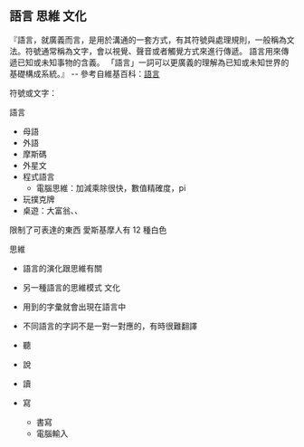 ## 語言 思維 文化
『語言，就廣義而言，是用於溝通的一套方式，有其符號與處理規則，一般稱為文法。符號通常稱為文字，會以視覺、聲音或者觸覺方式來進行傳遞。 語言用來傳遞已知或未知事物的含義。 「語言」一詞可以更廣義的理解為已知或未知世界的基礎構成系統。』 -- 參考自維基百科：[語言](https://zh.wikipedia.org/wiki/語言)

符號或文字：

語言
* 母語
* 外語
* 摩斯碼
* 外星文
* 程式語言
	* 電腦思維：加減乘除很快，數值精確度，pi
* 玩撲克牌
* 桌遊：大富翁、、

限制了可表達的東西
愛斯基摩人有 12 種白色

思維
* 語言的演化跟思維有關
* 另一種語言的思維模式
文化
* 用到的字彙就會出現在語言中
* 不同語言的字詞不是一對一對應的，有時很難翻譯

* 聽
* 說
* 讀
* 寫
	* 書寫
	* 電腦輸入
